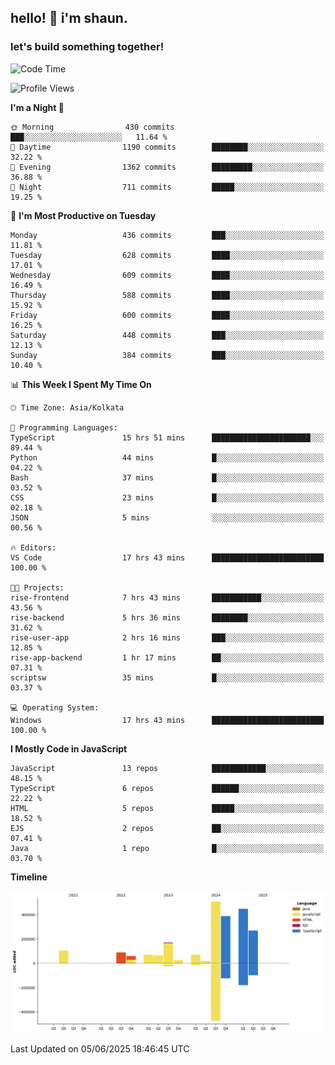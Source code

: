 ## hello! 👋 i'm shaun. 
### let's build something together!
<!--START_SECTION:waka-->
![Code Time](http://img.shields.io/badge/Code%20Time-246%20hrs%2020%20mins-blue)

![Profile Views](http://img.shields.io/badge/Profile%20Views-6-blue)

**I'm a Night 🦉** 

```text
🌞 Morning                430 commits         ███░░░░░░░░░░░░░░░░░░░░░░   11.64 % 
🌆 Daytime                1190 commits        ████████░░░░░░░░░░░░░░░░░   32.22 % 
🌃 Evening                1362 commits        █████████░░░░░░░░░░░░░░░░   36.88 % 
🌙 Night                  711 commits         █████░░░░░░░░░░░░░░░░░░░░   19.25 % 
```
📅 **I'm Most Productive on Tuesday** 

```text
Monday                   436 commits         ███░░░░░░░░░░░░░░░░░░░░░░   11.81 % 
Tuesday                  628 commits         ████░░░░░░░░░░░░░░░░░░░░░   17.01 % 
Wednesday                609 commits         ████░░░░░░░░░░░░░░░░░░░░░   16.49 % 
Thursday                 588 commits         ████░░░░░░░░░░░░░░░░░░░░░   15.92 % 
Friday                   600 commits         ████░░░░░░░░░░░░░░░░░░░░░   16.25 % 
Saturday                 448 commits         ███░░░░░░░░░░░░░░░░░░░░░░   12.13 % 
Sunday                   384 commits         ███░░░░░░░░░░░░░░░░░░░░░░   10.40 % 
```


📊 **This Week I Spent My Time On** 

```text
🕑︎ Time Zone: Asia/Kolkata

💬 Programming Languages: 
TypeScript               15 hrs 51 mins      ██████████████████████░░░   89.44 % 
Python                   44 mins             █░░░░░░░░░░░░░░░░░░░░░░░░   04.22 % 
Bash                     37 mins             █░░░░░░░░░░░░░░░░░░░░░░░░   03.52 % 
CSS                      23 mins             █░░░░░░░░░░░░░░░░░░░░░░░░   02.18 % 
JSON                     5 mins              ░░░░░░░░░░░░░░░░░░░░░░░░░   00.56 % 

🔥 Editors: 
VS Code                  17 hrs 43 mins      █████████████████████████   100.00 % 

🐱‍💻 Projects: 
rise-frontend            7 hrs 43 mins       ███████████░░░░░░░░░░░░░░   43.56 % 
rise-backend             5 hrs 36 mins       ████████░░░░░░░░░░░░░░░░░   31.62 % 
rise-user-app            2 hrs 16 mins       ███░░░░░░░░░░░░░░░░░░░░░░   12.85 % 
rise-app-backend         1 hr 17 mins        ██░░░░░░░░░░░░░░░░░░░░░░░   07.31 % 
scriptsw                 35 mins             █░░░░░░░░░░░░░░░░░░░░░░░░   03.37 % 

💻 Operating System: 
Windows                  17 hrs 43 mins      █████████████████████████   100.00 % 
```

**I Mostly Code in JavaScript** 

```text
JavaScript               13 repos            ████████████░░░░░░░░░░░░░   48.15 % 
TypeScript               6 repos             ██████░░░░░░░░░░░░░░░░░░░   22.22 % 
HTML                     5 repos             █████░░░░░░░░░░░░░░░░░░░░   18.52 % 
EJS                      2 repos             ██░░░░░░░░░░░░░░░░░░░░░░░   07.41 % 
Java                     1 repo              █░░░░░░░░░░░░░░░░░░░░░░░░   03.70 % 
```



**Timeline**

![Lines of Code chart](https://raw.githubusercontent.com/ShaunDaniel/ShaunDaniel/main/assets/bar_graph.png)


 Last Updated on 05/06/2025 18:46:45 UTC
<!--END_SECTION:waka-->
